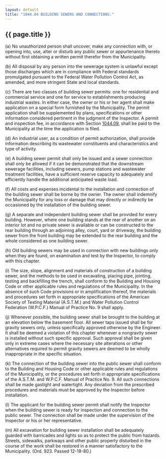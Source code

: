 ```yaml
---
layout: default 
title: "1044.04 BUILDING SEWERS AND CONNECTIONS."
---
```


{{ page.title }}
----------------

​(a) No unauthorized person shall uncover, make any connection with, or
opening into, use, alter or disturb any public sewer or appurtenance
thereto without first obtaining a written permit therefor from the
Municipality.

​(b) All disposal by any person into the sewerage system is unlawful
except those discharges which are in compliance with Federal standards
promulgated pursuant to the Federal Water Pollution Control Act, as
amended, and more stringent State and local standards.

​(c) There are two classes of building sewer permits: one for
residential and commercial service and one for service to establishments
producing industrial wastes. In either case, the owner or his or her
agent shall make application on a special form furnished by the
Municipality. The permit application shall be supplemented by plans,
specifications or other information considered pertinent in the judgment
of the Inspector. A permit and inspection fee, in accordance with
Section [1044.09](44c7a78e.html), shall be paid to the Municipality at
the time the application is filed.

​(d) An industrial user, as a condition of permit authorization, shall
provide information describing its wastewater constituents and
characteristics and type of activity.

​(e) A building sewer permit shall only be issued and a sewer connection
shall only be allowed if it can be demonstrated that the downstream
sewerage facilities, including sewers, pump stations and wastewater
treatment facilities, have a sufficient reserve capacity to adequately
and efficiently handle the additional anticipated waste load.

​(f) All costs and expenses incidental to the installation and
connection of the building sewer shall be borne by the owner. The owner
shall indemnify the Municipality for any loss or damage that may
directly or indirectly be occasioned by the installation of the building
sewer.

​(g) A separate and independent building sewer shall be provided for
every building. However, where one building stands at the rear of
another on an interior lot and no private sewer is available or can be
constructed to the rear building through an adjoining alley, court, yard
or driveway, the building sewer from the front building may be extended
to the rear building and the whole considered as one building sewer.

​(h) Old building sewers may be used in connection with new buildings
only when they are found, on examination and test by the Inspector, to
comply with this chapter.

​(i) The size, slope, alignment and materials of construction of a
building sewer, and the methods to be used in excavating, placing pipe,
jointing, testing and backfilling the trench, shall conform to the
Building and Housing Code or other applicable rules and regulations of
the Municipality. In the absence of such Code provisions or in
amplification thereof, the materials and procedures set forth in
appropriate specifications of the American Society of Testing Material
(A.S.T.M.) and Water Pollution Control Federation (W.P.C.F.) Manual of
Practice No. 9 shall apply.

​(j) Whenever possible, the building sewer shall be brought to the
building at an elevation below the basement floor. All sewer taps issued
shall be for gravity sewers only, unless specifically approved otherwise
by the Engineer. It shall be deemed a violation of this chapter whenever
a nongravity sewer is installed without such specific approval. Such
approval shall be given only in extreme cases where the necessary site
alterations or other alternatives required to permit gravity sewers are
deemed to be wholly inappropriate in the specific situation.

​(k) The connection of the building sewer into the public sewer shall
conform to the Building and Housing Code or other applicable rules and
regulations of the Municipality, or the procedures set forth in
appropriate specifications of the A.S.T.M. and W.P.C.F. Manual of
Practice No. 9. All such connections shall be made gastight and
watertight. Any deviation from the prescribed procedures and materials
must be approved by the Inspector before installation.

​(l) The applicant for the building sewer permit shall notify the
Inspector when the building sewer is ready for inspection and connection
to the public sewer. The connection shall be made under the supervision
of the Inspector or his or her representative.

​(m) All excavation for building sewer installation shall be adequately
guarded with barricades and lights so as to protect the public from
hazards. Streets, sidewalks, parkways and other public property
disturbed in the course of the work shall be restored in a manner
satisfactory to the Municipality. (Ord. 923. Passed 12-18-80.)
